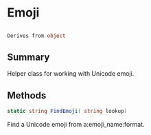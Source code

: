 # Emoji

## 
```c#
Derives from object
```

## Summary

Helper class for working with Unicode emoji.
## Methods

```c#
static string FindEmoji( string lookup) 
```
Find a Unicode emoji from a:emoji_name:format.
